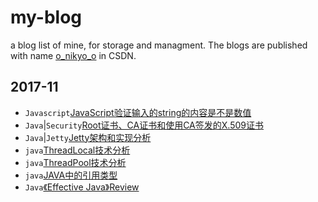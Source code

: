 # my-blog
a blog list of mine, for storage and managment. The blogs are published with name [o_nikyo_o](http://blog.csdn.net/o_nikyo_o) in CSDN.

## 2017-11

- `Javascript`[JavaScript验证输入的string的内容是不是数值](./JavaScript验证输入的string的内容是不是数值.md)
- `Java`|`Security`[Root证书、CA证书和使用CA签发的X.509证书](./Root证书、CA证书和使用CA签发的X.509证书.md)
- `Java`|`Jetty`[Jetty架构和实现分析](./Jetty架构和实现分析.md)
- `java`[ThreadLocal技术分析](./ThreadLocal技术分析.md)
- `java`[ThreadPool技术分析](./ThreadPool技术分析.md)
- `java`[JAVA中的引用类型](./JAVA中的引用类型.md)
- `Java`[《Effective Java》Review](./Effective_Java_Review.md)
